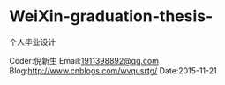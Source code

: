 # WeiXin-graduation-thesis-
个人毕业设计

Coder:倪新生 Email:1911398892@qq.com Blog:http://www.cnblogs.com/wvqusrtg/ Date:2015-11-21
